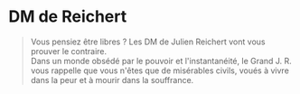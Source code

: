 # DM de Reichert

> Vous pensiez être libres ? Les DM de Julien Reichert vont vous prouver le contraire.  
> Dans un monde obsédé par le pouvoir et l'instantanéité, le Grand J. R. vous rappelle que vous n'êtes que de misérables civils, voués à vivre dans la peur et à mourir dans la souffrance.
